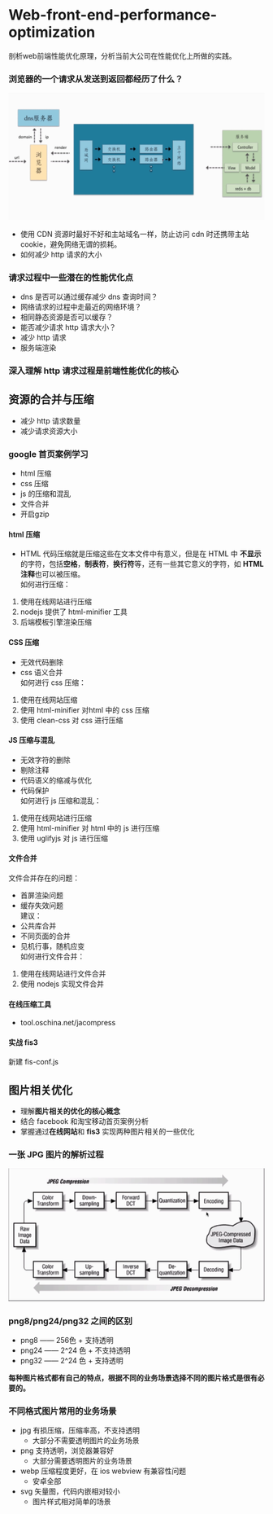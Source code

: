 # Web-front-end-performance-optimization
剖析web前端性能优化原理，分析当前大公司在性能优化上所做的实践。

### 浏览器的一个请求从发送到返回都经历了什么？
![](./images/浏览器请求流程图.PNG)

- 使用 CDN 资源时最好不好和主站域名一样，防止访问 cdn 时还携带主站cookie，避免网络无谓的损耗。
- 如何减少 http 请求的大小

### 请求过程中一些潜在的性能优化点
- dns 是否可以通过缓存减少 dns 查询时间？
- 网络请求的过程中走最近的网络环境？
- 相同静态资源是否可以缓存？
- 能否减少请求 http 请求大小？
- 减少 http 请求
- 服务端渲染

### 深入理解 http 请求过程是前端性能优化的核心

## 资源的合并与压缩
- 减少 http 请求数量
- 减少请求资源大小

### google 首页案例学习
- html 压缩
- css 压缩
- js 的压缩和混乱
- 文件合并
- 开启gzip

#### html 压缩
- HTML 代码压缩就是压缩这些在文本文件中有意义，但是在 HTML 中 **不显示**的字符，包括**空格**，**制表符**，**换行符**等，还有一些其它意义的字符，如 **HTML 注释**也可以被压缩。  
如何进行压缩：
1. 使用在线网站进行压缩
2. nodejs 提供了 html-minifier 工具
3. 后端模板引擎渲染压缩

#### CSS 压缩
- 无效代码删除
- css 语义合并  
如何进行 css 压缩：
1. 使用在线网站压缩
2. 使用 html-minifier 对html 中的 css 压缩
3. 使用 clean-css 对 css 进行压缩

#### JS 压缩与混乱
- 无效字符的删除
- 剔除注释
- 代码语义的缩减与优化
- 代码保护  
如何进行 js 压缩和混乱：
1. 使用在线网站进行压缩
2. 使用 html-minifier 对 html 中的 js 进行压缩
3. 使用 uglifyjs 对 js 进行压缩

#### 文件合并
文件合并存在的问题：
- 首屏渲染问题
- 缓存失效问题  
建议：
- 公共库合并
- 不同页面的合并
- 见机行事，随机应变  
如何进行文件合并：
1. 使用在线网站进行文件合并
2. 使用 nodejs 实现文件合并

#### 在线压缩工具
- tool.oschina.net/jacompress

#### 实战 fis3
新建 fis-conf.js

## 图片相关优化
- 理解**图片相关的优化的核心概念**
- 结合 facebook 和淘宝移动首页案例分析
- 掌握通过**在线网站**和 **fis3** 实现两种图片相关的一些优化

### 一张 JPG 图片的解析过程
![](./images/jpg压缩.PNG)

### png8/png24/png32 之间的区别
- png8 —— 256色 + 支持透明
- png24 —— 2^24 色 + 不支持透明
- png32 —— 2^24 色 + 支持透明

**每种图片格式都有自己的特点，根据不同的业务场景选择不同的图片格式是很有必要的。**

### 不同格式图片常用的业务场景
- jpg 有损压缩，压缩率高，不支持透明
  - 大部分不需要透明图片的业务场景
- png 支持透明，浏览器兼容好
  - 大部分需要透明图片的业务场景
- webp 压缩程度更好，在 ios webview 有兼容性问题
  - 安卓全部
- svg 矢量图，代码内嵌相对较小
  - 图片样式相对简单的场景